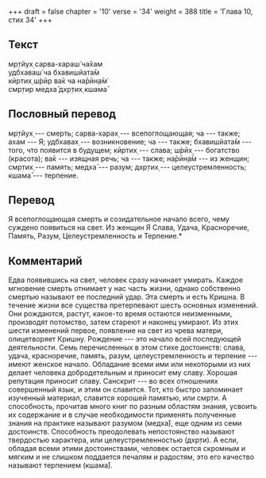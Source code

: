 +++
draft = false
chapter = '10'
verse = '34'
weight = 388
title = 'Глава 10, стих 34'
+++
## Текст

мр̣тйух̣ сарва-хараш́ ча̄хам  
удбхаваш́ ча бхавишйата̄м  
кӣртих̣ ш́рӣр ва̄к ча на̄рӣн̣а̄м̇  
смр̣тир медха̄ дхр̣тих̣ кшама̄

## Пословный перевод

мр̣тйух̣ --- смерть; сарва-харах̣ --- всепоглощающая; ча --- также; ахам
--- Я; удбхавах̣ --- возникновение; ча --- также; бхавишйата̄м --- того,
что появится в будущем; кӣртих̣ --- слава; ш́рӣх̣ --- богатство (красота);
ва̄к --- изящная речь; ча --- также; на̄рӣн̣а̄м --- из женщин; смр̣тих̣ ---
память; медха̄ --- разум; дхр̣тих̣ --- целеустремленность; кшама̄ ---
терпение.

## Перевод

Я всепоглощающая смерть и созидательное начало всего, чему суждено
появиться на свет. Из женщин Я Слава, Удача, Красноречие, Память, Разум,
Целеустремленность и Терпение.\*

## Комментарий

Едва появившись на свет, человек сразу начинает умирать. Каждое
мгновение смерть отнимает у нас часть жизни, однако собственно смертью
называют ее последний удар. Эта смерть и есть Кришна. В течение жизни
все существа претерпевают шесть основных изменений. Они рождаются,
растут, какое-то время остаются неизменными, производят потомство, затем
стареют и наконец умирают. Из этих шести изменений первое, появление на
свет из чрева матери, олицетворяет Кришну. Рождение --- это начало всей
последующей деятельности. Семь перечисленных в этом стихе достоинств:
слава, удача, красноречие, память, разум, целеустремленность и терпение
--- имеют женское начало. Обладание всеми ими или некоторыми из них
делает человека добродетельным и приносит ему славу. Хорошая репутация
приносит славу. Санскрит --- во всех отношениях совершенный язык, и этим
он славится. Тот, кто быстро запоминает изученный материал, славится
хорошей памятью, или смр̣ти. А способность, прочитав много книг по разным
областям знания, усвоить их содержание и в случае необходимости
применять полученные знания на практике называют разумом (медха̄), еще
одним из семи достоинств. Способность преодолевать непостоянство
называют твердостью характера, или целеустремленностью (дхр̣ти). А если,
обладая всеми этими достоинствами, человек остается скромным и мягким и
не слишком поддается печалям и радостям, это его качество называют
терпением (кшама̄).
